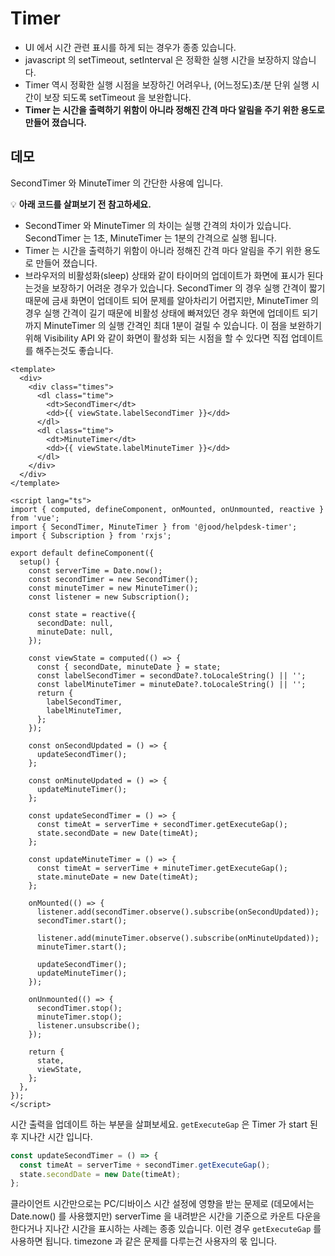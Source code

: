 <script setup>
import GuideQuick1 from './components/GuideQuick1.vue'
</script>

# Timer

 - UI 에서 시간 관련 표시를 하게 되는 경우가 종종 있습니다.
 - javascript 의 setTimeout, setInterval 은 정확한 실행 시간을 보장하지 않습니다.
 - Timer 역시 정확한 실행 시점을 보장하긴 어려우나, (어느정도)초/분 단위 실행 시간이 보장 되도록 setTimeout 을 보완합니다.
 - **Timer 는 시간을 출력하기 위함이 아니라 정해진 간격 마다 알림을 주기 위한 용도로 만들어 졌습니다.**

## 데모

SecondTimer 와 MinuteTimer 의 간단한 사용예 입니다.

<GuideQuick1 />

💡 **아래 코드를 살펴보기 전 참고하세요.**

<!-- prettier-ignore -->
- SecondTimer 와 MinuteTimer 의 차이는 실행 간격의 차이가 있습니다. SecondTimer 는 1초, MinuteTimer 는 1분의 간격으로 실행 됩니다.
- Timer 는 시간을 출력하기 위함이 아니라 정해진 간격 마다 알림을 주기 위한 용도로 만들어 졌습니다.
- 브라우저의 비활성화(sleep) 상태와 같이 타이머의 업데이트가 화면에 표시가 된다는것을 보장하기 어려운 경우가 있습니다. SecondTimer 의 경우
  실행 간격이 짧기 때문에 금새 화면이 업데이트 되어 문제를 알아차리기 어렵지만, MinuteTimer 의 경우 실행 간격이 길기 때문에 비활성 상태에 빠져있던 경우 화면에 업데이트 되기까지 MinuteTimer 의 실행 간격인 최대 1분이 걸릴 수 있습니다. 이 점을 보완하기 위해 Visibility API 와 같이 화면이 활성화 되는 시점을 할 수 있다면 직접 업데이트를 해주는것도 좋습니다.

```vue
<template>
  <div>
    <div class="times">
      <dl class="time">
        <dt>SecondTimer</dt>
        <dd>{{ viewState.labelSecondTimer }}</dd>
      </dl>
      <dl class="time">
        <dt>MinuteTimer</dt>
        <dd>{{ viewState.labelMinuteTimer }}</dd>
      </dl>
    </div>
  </div>
</template>

<script lang="ts">
import { computed, defineComponent, onMounted, onUnmounted, reactive } from 'vue';
import { SecondTimer, MinuteTimer } from '@jood/helpdesk-timer';
import { Subscription } from 'rxjs';

export default defineComponent({
  setup() {
    const serverTime = Date.now();
    const secondTimer = new SecondTimer();
    const minuteTimer = new MinuteTimer();
    const listener = new Subscription();

    const state = reactive({
      secondDate: null,
      minuteDate: null,
    });

    const viewState = computed(() => {
      const { secondDate, minuteDate } = state;
      const labelSecondTimer = secondDate?.toLocaleString() || '';
      const labelMinuteTimer = minuteDate?.toLocaleString() || '';
      return {
        labelSecondTimer,
        labelMinuteTimer,
      };
    });

    const onSecondUpdated = () => {
      updateSecondTimer();
    };

    const onMinuteUpdated = () => {
      updateMinuteTimer();
    };

    const updateSecondTimer = () => {
      const timeAt = serverTime + secondTimer.getExecuteGap();
      state.secondDate = new Date(timeAt);
    };

    const updateMinuteTimer = () => {
      const timeAt = serverTime + minuteTimer.getExecuteGap();
      state.minuteDate = new Date(timeAt);
    };

    onMounted(() => {
      listener.add(secondTimer.observe().subscribe(onSecondUpdated));
      secondTimer.start();

      listener.add(minuteTimer.observe().subscribe(onMinuteUpdated));
      minuteTimer.start();

      updateSecondTimer();
      updateMinuteTimer();
    });

    onUnmounted(() => {
      secondTimer.stop();
      minuteTimer.stop();
      listener.unsubscribe();
    });

    return {
      state,
      viewState,
    };
  },
});
</script>
```

시간 출력을 업데이트 하는 부분을 살펴보세요. `getExecuteGap` 은 Timer 가 start 된 후 지나간 시간 입니다.

```typescript
const updateSecondTimer = () => {
  const timeAt = serverTime + secondTimer.getExecuteGap();
  state.secondDate = new Date(timeAt);
};
```

<!-- prettier-ignore -->
클라이언트 시간만으로는 PC/디바이스 시간 설정에 영향을 받는 문제로 
(데모에서는 Date.now() 를 사용했지만) serverTime 을 내려받은 시간을 기준으로 카운트 다운을 한다거나 지나간 시간을 표시하는 사례는 종종 있습니다. 이런 경우 `getExecuteGap` 를 사용하면 됩니다. timezone 과 같은 문제를 다루는건 사용자의 몫 입니다.

